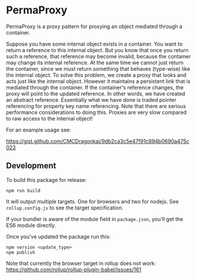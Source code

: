 # PermaProxy

PermaProxy is a proxy pattern for proxying an object mediated through a container.

Suppose you have some internal object exists in a container.
You want to return a reference to this internal object.
But you know that once you return such a reference, that reference may
become invalid, because the container may change its internal reference.
At the same time we cannot just return the container, since we must
return something that behaves (type-wise) like the internal object.
To solve this problem, we create a proxy that looks and acts just like
the internal object.
However it maintains a persistent link that is mediated through the container.
If the container's reference changes, the proxy will point to the updated
reference.
In other words, we have created an abstract reference. Essentially what we
have done is traded pointer referencing for property key name referencing.
Note that there are serious performance considerations to doing this.
Proxies are very slow compared to raw access to the internal object!

For an example usage see:

https://gist.github.com/CMCDragonkai/9db2ca3c5e47f91c894b0690a475c023

Development
-------------

To build this package for release:

```
npm run build
```

It will output multiple targets. One for browsers and two for nodejs. See `rollup.config.js` to see the target specification.

If your bundler is aware of the module field in `package.json`, you'll get the ES6 module directly.

Once you've updated the package run this:

```
npm version <update_type>
npm publish
```

Note that currently the browser target in rollup does not work: https://github.com/rollup/rollup-plugin-babel/issues/161
